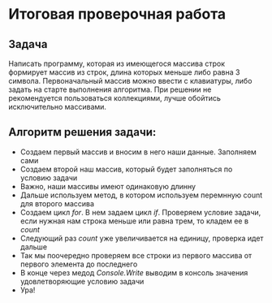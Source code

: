  # Итоговая проверочная работа
 ## Задача
 Написать программу, которая из имеющегося массива строк формирует массив из строк, длина которых меньше либо равна 3 символа. Первоначальный массив можно ввести с клавиатуры, либо задать на старте выполнения алгоритма. При решении не рекомендуется пользоваться коллекциями, лучше обойтись исключительно массивами.
 ## Алгоритм решения задачи:
 * Создаем первый массив и вносим в него наши данные. Заполняем сами
 * Создаем второй наш массив, который будет заполняться по условию задачи
 * Важно, наши массивы имеют одинаковую длинну
 * Дальше используем метод, в котором используем перемнную count для второго массива 
 * Создаем цикл *for*. В нем задаем цикл *if*. Проверяем условие задачи, если нужная нам строка меньше или равна трем, то кладем ее в *count*
 * Следующий раз *count* уже увеличивается на единицу, проверка идет дальше 
 * Так мы поочередно проверяем все строки из первого массива от первого элемента до последнего
 * В конце через медод *Console.Write* выводим в консоль значения удовлетворяющие условию задачи
 * Ура! 